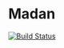 # Madan

[![Build Status](https://phbuild.planhub.ir/api/badges/PlanHUB/madan/status.svg)](https://phbuild.planhub.ir/PlanHUB/madan)
